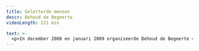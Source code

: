 ```yaml
---
title: Geletterde mensen
descr: Behoud de Begeerte
videoLength: 121 min

text: >-
  <p>In december 2008 en januari 2009 organiseerde Behoud de Begeerte <em>Geletterde Mensen </em>met <strong>Ramsey Nasr </strong>en<strong> Mauro Pawlowski</strong>. Dat moet dan zo ongeveer de 28ste editie geweest zijn. <strong>Mauro Pawlowski </strong>bracht naast zijn muziek ook, en dit in primeur, eigen teksten - met name: poëzie. Dichter <strong>Ramsey Nasr</strong> las uit zijn werk, maar schroomde zich niet een paar liederen te zingen. </p><p>"Ramsey Nasr en Mauro Pawlowski verzetten de bakens van de literaire avond: dit is geen voorlezen, hier bedrijft men literair-muzikaal theater" oordeelde De Standaard over de tournée. "Alles in deze <em>Geletterde Mensen</em> lukt, leuk en verrassend, niet altijd vanzelfsprekend, Nasr en Pawlowski vergasten ons op een show die stijf staat van de gekte in het eerste deel, en tintelt van kwetsbaarheid in het tweede.”</p><h5>Credits</h5><p>Productie: Behoud de Begeerte en KVS<br>Licht: Hugo Moens<br>Video: Arendsoog<br>Interview filmpjes: Jef Lambrechts<br>Tekst en spel: Ramsey Nasr en Mauro Pawlowski<br></p>
---
```

